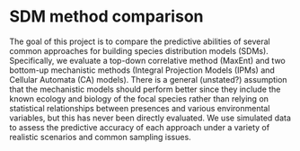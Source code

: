 # SDM method comparison

The goal of this project is to compare the predictive abilities of several common approaches for building species distribution models (SDMs). Specifically, we evaluate a top-down correlative method (MaxEnt) and two bottom-up mechanistic methods (Integral Projection Models (IPMs) and Cellular Automata (CA) models). There is a general (unstated?) assumption that the mechanistic models should perform better since they include the known ecology and biology of the focal species rather than relying on statistical relationships between presences and various environmental variables, but this has never been directly evaluated. We use simulated data to assess the predictive accuracy of each approach under a variety of realistic scenarios and common sampling issues. 
